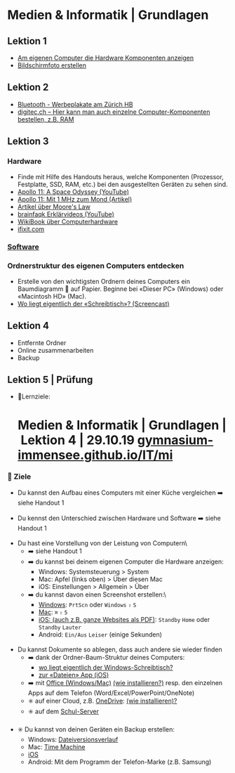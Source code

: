 # Medien & Informatik | Grundlagen

## Lektion 1
* [Am eigenen Computer die Hardware Komponenten anzeigen](https://gymnasium-immensee.github.io/IT/#-am-eigenen-computer-diehardware-komponenten-anzeigen)
* [Bildschirmfoto erstellen](https://gymnasium-immensee.github.io/IT/#-bildschirmfoto-video-erstellen)

## Lektion 2
* [Bluetooth - Werbeplakate am Zürich HB](https://www.tagesanzeiger.ch/zuerich/stadt/swisscom-lueftet-geheimnis-um-schwarze-boxen-am-hb-zuerich/story/29988994)
* [digitec.ch – Hier kann man auch einzelne Computer-Komponenten bestellen, z.B. RAM](https://www.digitec.ch/)

## Lektion 3
### Hardware
* Finde mit Hilfe des Handouts heraus, welche Komponenten (Prozessor, Festplatte, SSD, RAM, etc.) bei den ausgestellten Geräten zu sehen sind.
* [Apollo 11: A Space Odyssey (YouTube)](https://www.youtube.com/watch?v=yDm5RVzUlGk)
* [Apollo 11: Mit 1 MHz zum Mond (Artikel)](https://www.pctipp.ch/news/gesellschaft/artikel/apollo-11-mit-1-mhz-zum-mond-80567/)
* [Artikel über Moore's Law](https://www.spiegel.de/netzwelt/web/moore-s-law-die-goldene-regel-der-chiphersteller-broeckelt-a-1083468.html)
* [brainfaqk Erklärvideos (YouTube)](https://www.youtube.com/playlist?list=PL6DU7YsYvRpA31RgBg1MUTf2EuVtmAF-E&app=desktop)
* [WikiBook über Computerhardware](https://de.m.wikibooks.org/wiki/Computerhardware_f%C3%BCr_Anf%C3%A4nger)
* [ifixit.com](https://www.ifixit.com)

### [Software](https://gymnasium-immensee.github.io/IT/#-praktische-software)

### Ordnerstruktur des eigenen Computers entdecken
* Erstelle von den wichtigsten Ordnern deines Computers ein Baumdiagramm 🌳 auf Papier. Beginne bei «Dieser PC» (Windows) oder «Macintosh HD» (Mac).
* [Wo liegt eigentlich der «Schreibtisch»? (Screencast)](http://bit.ly/2Nfakmx)

## Lektion 4
* Entfernte Ordner
* Online zusammenarbeiten 
* Backup

## Lektion 5 | Prüfung
* 🎯Lernziele:
  # Medien & Informatik | Grundlagen | Lektion 4 | 29.10.19 [gymnasium-immensee.github.io/IT/mi](https://gymnasium-immensee.github.io/IT/mi)

### 🎯 Ziele
* Du kannst den Aufbau eines Computers mit einer Küche vergleichen ➡️ siehe Handout 1
<br><br>
* Du kennst den Unterschied zwischen Hardware und Software ➡️ siehe Handout 1
<br><br>
* Du hast eine Vorstellung von der Leistung von Computern\
	* ➡️ siehe Handout 1
	* ➡️ du kannst bei deinem eigenen Computer die Hardware anzeigen:
		* Windows: Systemsteuerung > System
		* Mac: Apfel (links oben) > Über diesen Mac 
		* iOS: Einstellungen > Allgemein > Über
	* ➡️ du kannst davon einen Screenshot erstellen:\
		* [Windows](https://support.microsoft.com/de-ch/help/4488540): `PrtScn` oder `Windows` `⇧` `S`
		* [Mac](https://support.apple.com/de-ch/HT201361): `⌘` `⇧` `5` 
		* [iOS: (auch z.B. ganze Websites als PDF)](https://support.apple.com/de-de/HT200289): `Standby` `Home` oder `Standby` `Lauter`
		* Android: `Ein/Aus` `Leiser` (einige Sekunden)
<br><br>
* Du kannst Dokumente so ablegen, dass auch andere sie wieder finden
	* ➡️ dank der Ordner-Baum-Struktur deines Computers:
		* [wo liegt eigentlich der Windows-Schreibtisch?](http://bit.ly/2Nfakmx)
		* [zur «Dateien» App (iOS)](https://apps.apple.com/ch/app/file/id1232058109)
	* ➡️ mit [Office (Windows/Mac)](https://www.office.com) [(wie installieren?)](http://bit.ly/2Wg03uo) resp. den einzelnen Apps auf dem Telefon (Word/Excel/PowerPoint/OneNote)
	* ✳️ auf einer Cloud, z.B. [OneDrive](https://onedrive.live.com/about/de-ch/download/): [(wie installieren)?](http://bit.ly/2NdEIxw)
	* ✳️ auf dem [Schul-Server](https://gymnasium-immensee.github.io/IT/#-sich-mit-teacherstuff-laufwerk-verbinden)
<br><br>
* ✳️ Du kannst von deinen Geräten ein Backup erstellen:
	* Windows: [Dateiversionsverlauf](https://support.microsoft.com/de-de/help/4027408/windows-10-backup-and-restore)
	* Mac: [Time Machine](https://support.apple.com/de-de/HT201250)
	* [iOS](https://support.apple.com/de-de/HT203977)
	* Android: Mit dem Programm der Telefon-Marke (z.B. Samsung)